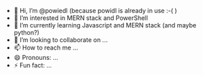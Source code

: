 - 👋 Hi, I’m @powiedl (because powidl is already in use :-( )
- 👀 I’m interested in MERN stack and PowerShell
- 🌱 I’m currently learning Javascript and MERN stack (and maybe python?)
- 💞️ I’m looking to collaborate on ...
- 📫 How to reach me ...
- 😄 Pronouns: ...
- ⚡ Fun fact: ...

<!---
powiedl/powiedl is a ✨ special ✨ repository because its `README.md` (this file) appears on your GitHub profile.
You can click the Preview link to take a look at your changes.
--->
